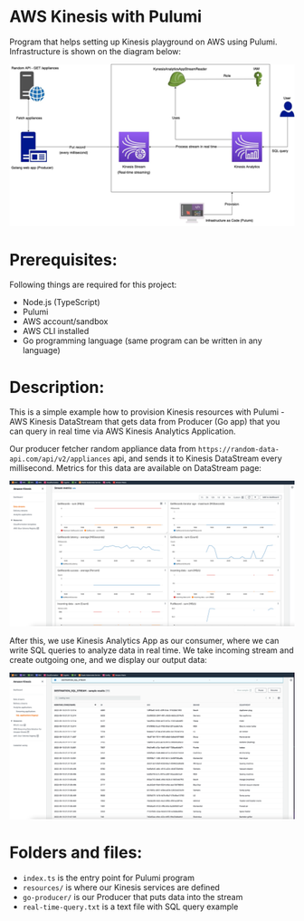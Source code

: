 # AWS Kinesis with Pulumi

Program that helps setting up Kinesis playground on AWS using Pulumi.
Infrastructure is shown on the diagram below:

<img src="https://github.com/AleX77NP/Pulumi-Kinesis/raw/main/images/diagram.jpg">

Prerequisites:
===========================
Following things are required for this project:
- Node.js (TypeScript)
- Pulumi
- AWS account/sandbox
- AWS CLI installed
- Go programming language (same program can be written in any language)

Description:
===========================
This is a simple example how to provision Kinesis resources with Pulumi - AWS Kinesis DataStream that gets data
from Producer (Go app) that you can query in real time via AWS Kinesis Analytics Application.

Our producer fetcher random appliance data from `https://random-data-api.com/api/v2/appliances` api, 
and sends it to Kinesis DataStream every millisecond.
Metrics for this data are available on DataStream page:

<img src="https://github.com/AleX77NP/Pulumi-Kinesis/raw/main/images/stream.png">


After this, we use Kinesis Analytics App as our consumer, where we can write SQL queries
to analyze data in real time. We take incoming stream and create outgoing one, and we display our output
data:

<img src="https://github.com/AleX77NP/Pulumi-Kinesis/raw/main/images/analytics.png">

Folders and files:
===========================
- `index.ts` is the entry point for Pulumi program
- `resources/` is where our Kinesis services are defined
- `go-producer/` is our Producer that puts data into the stream
- `real-time-query.txt` is a text file with SQL query example

